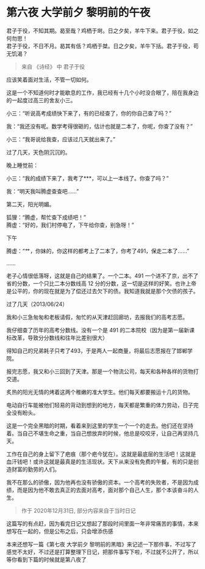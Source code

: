 # 第六夜 大学前夕 黎明前的午夜

君子于役，不知其期。曷至哉？鸡栖于埘。日之夕矣，羊牛下来。君子于役，如之何勿思！  
君子于役，不日不月。曷其有佸？鸡栖于桀。日之夕矣，羊牛下括。君子于役，苟无饥渴？

> 来自 《诗经》 中 君子于役

应该笑着面对生活，不管一切如何。

这是一个不知道何时才能歇息的工作，我已经有十几个小时没合眼了，陪在我身边的一起度过高三的舍友小三。

小三：“听说高考成绩快下来了，有的已经查了，你的你自己查了吗？”

我：“我还没有呢。数学考得很砸的，估计也就是二本了，你呢，你查了没有？”

小三：“我哥说给我查，应该过几天就出来了。”

过了几天，天色阴沉沉的。

晚上睡觉前：

小三：“我的成绩下来了，我考了***，可以上一本线了。你查了吗？”

我：“明天我叫腾虚查查吧……”

第二天，阳光明媚。

狐狸：“腾虚，帮忙查下成绩吧！”  
腾虚：“好的，我们村停电了，下午给你查，别急呀！”  

下午

腾虚：“艹，你妹的，你这样的都考上了二本了，你考了491，保走二本了……”

……

老子心情很低落呀，这就是自己的结果了。一个二本。491 一个进不了京，出不了省的分数，一个只比二本分数线高 12 分的分数，这一切是这样的好笑。也许上帝是公平的，你的现在就是为了偿还过去欠下的债。我知道我就是那个欠债的孩子。

过了几天（2013/06/24）

我和小三急匆匆和老板请假，匆忙的从天津赶回廊坊，去报我们的高考志愿。

我仔细查了历年的高考分数线。没有一个是 491 的二本院校（因为是第一届新课标改革，导致分分数线和往年比差别很大）

得知自己的兄弟耗子只考了493，于是两人一起商量，将最后志愿报在了邯郸学院。

报完志愿，我又和小三回到了天津。那是一个物流公司，每天和各种各样的货物打交道。  

炙热的阳光无情的烤着这两个稚嫩的准大学生。他们每天都要搬运十几的货物。  

电动自行车能被他们轻易的背动到想到的地方，每天都是繁重的体力劳动，日子完全没有盼头。  

这是一个完全黑暗的时期，看着来到这里的学生一个一个的走去。他们还在坚持着。当自己不堪生命之重，当自己想放弃的时候，他总是咬咬牙，让自己再坚持几天。  

工作在自己的身上留下了疤痕（那个疤今犹在）。这就是最底层的生活吧！这就是血汗钱吧！或许这就是最真是的生活现状。天下从来没有免费的午餐，有的只是创造财富的勤劳的人们。  

我不在那么的骄傲，因为他再也没有骄傲的资本。一个高考的失败者，不是因为成绩，而是因为他不敢去真正的去面对高考，面对那个自己人生，那个本该奋斗的人生。

> 作于 2020年12月31日, 部分内容来自于当时日记  

这篇写的有点赶，因为看完日记又想起了那段时间里面一年非常痛苦的事情，本来想写在一起的，但是公布之后，只会增添伤感

本来还想写一篇《第七夜 大学前夕 黎明前的黑暗》来记述一下那件事，不过写了感觉不太好，不过还是打算整理下日记，把那件事写下啦，不过就不公开了，所以等你看到下篇的时候就是第八夜了
